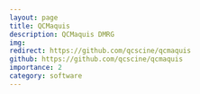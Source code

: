 ```yaml
---
layout: page
title: QCMaquis
description: QCMaquis DMRG
img:
redirect: https://github.com/qcscine/qcmaquis
github: https://github.com/qcscine/qcmaquis
importance: 2
category: software
---
```

